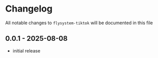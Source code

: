 # Changelog

All notable changes to `flysystem-tiktok` will be documented in this file

## 0.0.1 - 2025-08-08

- initial release
